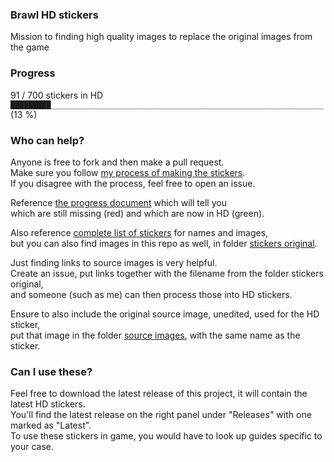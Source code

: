 ### Brawl HD stickers
Mission to finding high quality images to replace the original images from the game

### Progress
91 / 700 stickers in HD  
`█████████_____________________________________________________________` (13 %)

### Who can help?
Anyone is free to fork and then make a pull request.  
Make sure you follow [my process of making the stickers](/process.diff).  
If you disagree with the process, feel free to open an issue.

Reference [the progress document](progress.diff) which will tell you  
which are still missing (red) and which are now in HD (green).

Also reference [complete list of stickers](https://www.ssbwiki.com/List_of_stickers_(complete_list)) for names and images,  
but you can also find images in this repo as well, in folder [stickers original](/stickers%20original).

Just finding links to source images is very helpful.  
Create an issue, put links together with the filename from the folder stickers original,  
and someone (such as me) can then process those into HD stickers.

Ensure to also include the original source image, unedited, used for the HD sticker,  
put that image in the folder [source images](/source%20images), with the same name as the sticker.

### Can I use these?
Feel free to download the latest release of this project, it will contain the latest HD stickers.  
You'll find the latest release on the right panel under "Releases" with one marked as "Latest".  
To use these stickers in game, you would have to look up guides specific to your case.